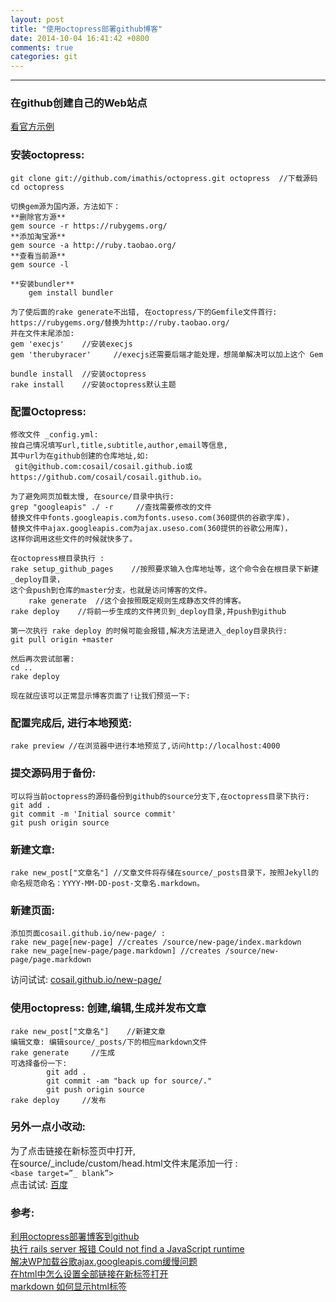 ```yaml
---
layout: post
title: "使用octopress部署github博客"
date: 2014-10-04 16:41:42 +0800
comments: true
categories: git
---
```

---------------------------------
### 在github创建自己的Web站点
[看官方示例](https://pages.github.com/)  
    
### 安装octopress:
	git clone git://github.com/imathis/octopress.git octopress  //下载源码
	cd octopress
	
	切换gem源为国内源，方法如下：  
    **删除官方源**
    gem source -r https://rubygems.org/
    **添加淘宝源**
    gem source -a http://ruby.taobao.org/
    **查看当前源**
    gem source -l
    
    **安装bundler**
    	gem install bundler

	为了使后面的rake generate不出错, 在octopress/下的Gemfile文件首行:  
	https://rubygems.org/替换为http://ruby.taobao.org/  
	并在文件末尾添加: 
	gem 'execjs'    //安装execjs
	gem 'therubyracer'     //execjs还需要后端才能处理，想简单解决可以加上这个 Gem

	bundle install	//安装octopress
	rake install	//安装octopress默认主题

### 配置Octopress:
    修改文件 _config.yml:
    按自己情况填写url,title,subtitle,author,email等信息,
    其中url为在github创建的仓库地址,如:  
     git@github.com:cosail/cosail.github.io或https://github.com/cosail/cosail.github.io。
    
    为了避免网页加载太慢, 在source/目录中执行:
    grep "googleapis" ./ -r     //查找需要修改的文件
    替换文件中fonts.googleapis.com为fonts.useso.com(360提供的谷歌字库)，
    替换文件中ajax.googleapis.com为ajax.useso.com(360提供的谷歌公用库)，
    这样你调用这些文件的时候就快多了。

	在octopress根目录执行 :
	rake setup_github_pages    //按照要求输入仓库地址等，这个命令会在根目录下新建_deploy目录，
	这个会push到仓库的master分支，也就是访问博客的文件。
    	rake generate  //这个会按照既定规则生成静态文件的博客。
	rake deploy    //将前一步生成的文件拷贝到_deploy目录,并push到github

    第一次执行 rake deploy 的时候可能会报错,解决方法是进入_deploy目录执行:
	git pull origin +master
	
	然后再次尝试部署:
	cd ..
	rake deploy

`现在就应该可以正常显示博客页面了!让我们预览一下:`

### 配置完成后, 进行本地预览:

	rake preview //在浏览器中进行本地预览了,访问http://localhost:4000

### 提交源码用于备份:
	可以将当前octopress的源码备份到github的source分支下,在octopress目录下执行:
	git add .
	git commit -m 'Initial source commit'
	git push origin source

### 新建文章:
	rake new_post["文章名"] //文章文件将存储在source/_posts目录下，按照Jekyll的命名规范命名：YYYY-MM-DD-post-文章名.markdown。

### 新建页面:
	添加页面cosail.github.io/new-page/ :
	rake new_page[new-page] //creates /source/new-page/index.markdown
	rake new_page[new-page/page.markdown] //creates /source/new-page/page.markdown  
访问试试: [cosail.github.io/new-page/](http://cosail.github.io/new-page/)

### 使用octopress: 创建,编辑,生成并发布文章
    rake new_post["文章名"]	//新建文章
    编辑文章: 编辑source/_posts/下的相应markdown文件
    rake generate	  //生成
    可选择备份一下:
    		git add .
    		git commit -am "back up for source/." 
    		git push origin source
    rake deploy		//发布
    
### 另外一点小改动:
为了点击链接在新标签页中打开,   
在source/_include/custom/head.html文件末尾添加一行 :  
   `<base target=”_ blank”>`  
点击试试: [百度](http://www.baidu.com)

### 参考:
[利用octopress部署博客到github](http://www.itzhoulin.com/category/wordpress/ )  
[执行 rails server 报错 Could not find a JavaScript runtime](https://ruby-china.org/topics/1605)  
[解决WP加载谷歌ajax.googleapis.com缓慢问题](http://jingyan.baidu.com/album/afd8f4de4595ac34e386e969.html?picindex=1)  
[在html中怎么设置全部链接在新标签打开](http://zhidao.baidu.com/link?url=688qT_eBlOJIcHrFM1wmHFYBLWozjH1cE1FUW8ezjOyT6l4kxnlndXu1Uy_-5mZr6G54eES8NtkJfihDPXkovq)  
[markdown 如何显示html标签](http://www.oschina.net/question/218617_66108)


